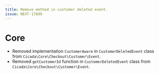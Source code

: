 ```yaml
---
title: Remove method in customer deleted event.
issue: NEXT-17899
---
```

# Core
* Removed implementation `CustomerAware` in `CustomerDeletedEvent` class from `Cicada\Core\Checkout\Customer\Event`.
* Removed `getCustomerId` function in `CustomerDeletedEvent` class from `Cicada\Core\Checkout\Customer\Event`.
